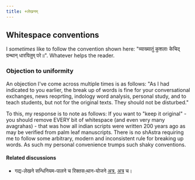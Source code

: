 ```yaml
---
title: +लेखनम्
---
```


## Whitespace conventions
I _sometimes_ like to follow the convention shown here: "व्याख्यातुं कुशलाः केचिद् ग्रन्थान् धारयितुम् परे॥". Whatever helps the reader.

### Objection to uniformity
An objection I've come across multiple times is as follows: "As I had indicated to you earlier, the break up of words is fine for your conversational exchanges, news reoprting, indology word analysis, personal study, and to teach students, but not for the original texts. They should not be disturbed."

To this, my response is to note as follows: If you want to "keep it original" - you should remove EVERY bit of whitespace (and even very many avagrahas) - that was how all indian scripts were written 200 years ago as may be verified from palm leaf manuscripts. There is no shAstra requiring me to follow some arbitrary, modern and inconsistent rule for breaking up words. As such my personal convenience trumps such shaky conventions.


#### Related discussions
- गद्य-लेखने सन्धिनियम-पालने च रिक्तस-्थान-योजने [अत्र](https://groups.google.com/d/msg/padyadhaaraa/ZY406Vm81I4/bfTFd1omfJUJ), [अत्र](https://groups.google.com/d/msg/bvparishat/69maR5wwmKw/6Fcm5fL2BgAJ) च। 

